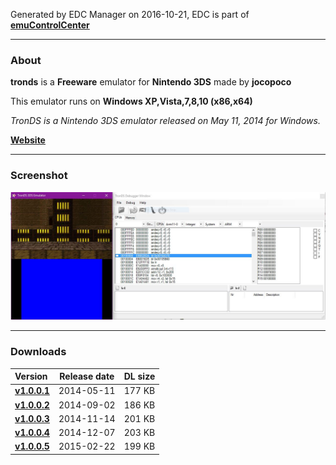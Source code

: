 Generated by EDC Manager on 2016-10-21, EDC is part of [**emuControlCenter**](https://github.com/PhoenixInteractiveNL/emuControlCenter/wiki)
***
### About
**tronds** is a **Freeware** emulator for **Nintendo 3DS** made by **jocopoco**

This emulator runs on **Windows XP,Vista,7,8,10 (x86,x64)**

_TronDS is a Nintendo 3DS emulator released on May 11, 2014 for Windows._

[**Website**](http://trondsemu.byethost15.com/)
***
### Screenshot
![](https://raw.githubusercontent.com/PhoenixInteractiveNL/edc-masterhook/master/downloadhooks/tronds/tronds_screen.jpg)
***
### Downloads
| Version | Release date  | DL size    |
|:--------|:-------------:|-----------:|
| [**v1.0.0.1**](https://github.com/PhoenixInteractiveNL/edc-repo0001/raw/master/tronds/1.0.0.1.7z) | 2014-05-11 | 177 KB |
| [**v1.0.0.2**](https://github.com/PhoenixInteractiveNL/edc-repo0001/raw/master/tronds/1.0.0.2.7z) | 2014-09-02 | 186 KB |
| [**v1.0.0.3**](https://github.com/PhoenixInteractiveNL/edc-repo0001/raw/master/tronds/1.0.0.3.7z) | 2014-11-14 | 201 KB |
| [**v1.0.0.4**](https://github.com/PhoenixInteractiveNL/edc-repo0001/raw/master/tronds/1.0.0.4.7z) | 2014-12-07 | 203 KB |
| [**v1.0.0.5**](https://github.com/PhoenixInteractiveNL/edc-repo0001/raw/master/tronds/1.0.0.5.7z) | 2015-02-22 | 199 KB |
